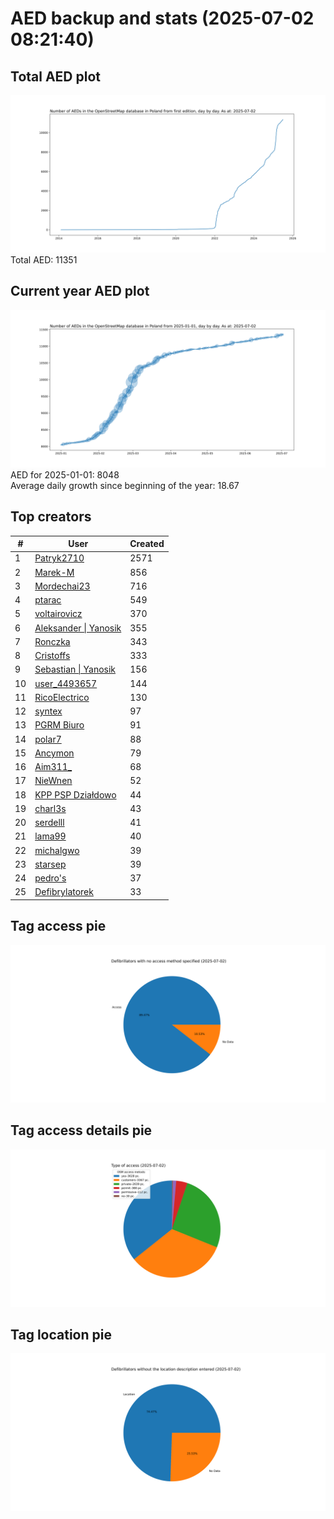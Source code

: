 # AED backup and stats (2025-07-02 08:21:40)


## Total AED plot
![](report_data/total_aed.svg)
Total AED: 11351

## Current year AED plot
![](report_data/current_year_aed.svg)\
AED for 2025-01-01: 8048\
Average daily growth since beginning of the year: 18.67

## Top creators
| # | User | Created |
| ------------- | ------------- | ------------- |
| 1 | [Patryk2710](<https://www.openstreetmap.org/user/Patryk2710>) | 2571 |
| 2 | [Marek-M](<https://www.openstreetmap.org/user/Marek-M>) | 856 |
| 3 | [Mordechai23](<https://www.openstreetmap.org/user/Mordechai23>) | 716 |
| 4 | [ptarac](<https://www.openstreetmap.org/user/ptarac>) | 549 |
| 5 | [voltairovicz](<https://www.openstreetmap.org/user/voltairovicz>) | 370 |
| 6 | [Aleksander &#124; Yanosik](<https://www.openstreetmap.org/user/Aleksander &#124; Yanosik>) | 355 |
| 7 | [Ronczka](<https://www.openstreetmap.org/user/Ronczka>) | 343 |
| 8 | [Cristoffs](<https://www.openstreetmap.org/user/Cristoffs>) | 333 |
| 9 | [Sebastian &#124; Yanosik](<https://www.openstreetmap.org/user/Sebastian &#124; Yanosik>) | 156 |
| 10 | [user_4493657](<https://www.openstreetmap.org/user/user_4493657>) | 144 |
| 11 | [RicoElectrico](<https://www.openstreetmap.org/user/RicoElectrico>) | 130 |
| 12 | [syntex](<https://www.openstreetmap.org/user/syntex>) | 97 |
| 13 | [PGRM Biuro](<https://www.openstreetmap.org/user/PGRM Biuro>) | 91 |
| 14 | [polar7](<https://www.openstreetmap.org/user/polar7>) | 88 |
| 15 | [Ancymon](<https://www.openstreetmap.org/user/Ancymon>) | 79 |
| 16 | [Aim311_](<https://www.openstreetmap.org/user/Aim311_>) | 68 |
| 17 | [NieWnen](<https://www.openstreetmap.org/user/NieWnen>) | 52 |
| 18 | [KPP PSP Działdowo](<https://www.openstreetmap.org/user/KPP PSP Działdowo>) | 44 |
| 19 | [charl3s](<https://www.openstreetmap.org/user/charl3s>) | 43 |
| 20 | [serdelll](<https://www.openstreetmap.org/user/serdelll>) | 41 |
| 21 | [lama99](<https://www.openstreetmap.org/user/lama99>) | 40 |
| 22 | [michalgwo](<https://www.openstreetmap.org/user/michalgwo>) | 39 |
| 23 | [starsep](<https://www.openstreetmap.org/user/starsep>) | 39 |
| 24 | [pedro's](<https://www.openstreetmap.org/user/pedro's>) | 37 |
| 25 | [Defibrylatorek](<https://www.openstreetmap.org/user/Defibrylatorek>) | 33 |

## Tag access pie
![](report_data/tag_access.svg)

## Tag access details pie
![](report_data/tag_access_details.svg)

## Tag location pie
![](report_data/tag_location.svg)
